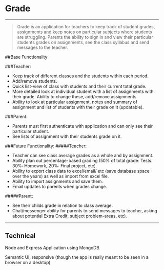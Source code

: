 # Grade
--------



> Grade is an application for teachers to keep track of student grades, assignments and keep notes on particular subjects where students are struggling. Parents the ability to sign in and view their particular students grades on assignments, see the class syllabus and send messages to the teacher.


##Base Functionality

###Teacher:
- Keep track of different classes and the students within each period.
- Add/remove students.
- Quick list-view of class with students and their current total grade.
- More detailed look at individual student with a list of assignments with their grade. Ability to change these, add/remove assignments.
- Ability to look at particular assignment, notes and summary of assignment and list of students with their grade on it (updatable).

###Parent:
- Parents must first authenticate with application and can only see their particular student.
- See lists of assignment with their students grade on it.


###Future Functionality:
#####Teacher:
- Teacher can see class average grades as a whole and by assignment.
- Ability plan out percentage-based grading (50% of total grade: Tests. 30%: Homework, 20%: Final project, etc).
- Ability to export class data to excel/email/ etc (save database space over the years) as well as import from excel file.
- Ability to import assignments and save them.
- Email updates to parents when grades change.

#####Parent:
- See their childs grade in relation to class average.
- Chat/messenger ability for parents to send messages to teacher, asking about potential Extra Credit, subject problem-areas, etc).


----
## Technical

Node and Express Application using MongoDB.

Semantic UI, responsive (though the app is really meant to be seen in a browser on a desktop)

